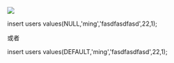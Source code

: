 

![](https://gitee.com/hxc8/images7/raw/master/img/202407190812756.jpg)





insert users values(NULL,'ming','fasdfasdfasd',22,1);



或者



insert users values(DEFAULT,'ming','fasdfasdfasd',22,1);



